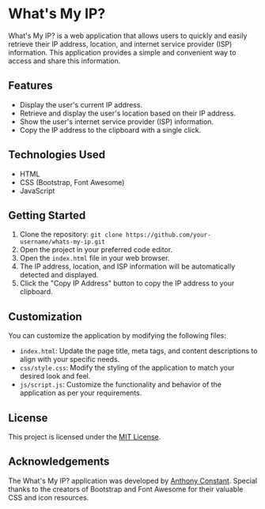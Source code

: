 # What's My IP?

What's My IP? is a web application that allows users to quickly and easily retrieve their IP address, location, and internet service provider (ISP) information. This application provides a simple and convenient way to access and share this information.

## Features

- Display the user's current IP address.
- Retrieve and display the user's location based on their IP address.
- Show the user's internet service provider (ISP) information.
- Copy the IP address to the clipboard with a single click.

## Technologies Used

- HTML
- CSS (Bootstrap, Font Awesome)
- JavaScript

## Getting Started

1. Clone the repository: `git clone https://github.com/your-username/whats-my-ip.git`
2. Open the project in your preferred code editor.
3. Open the `index.html` file in your web browser.
4. The IP address, location, and ISP information will be automatically detected and displayed.
5. Click the "Copy IP Address" button to copy the IP address to your clipboard.

## Customization

You can customize the application by modifying the following files:

- `index.html`: Update the page title, meta tags, and content descriptions to align with your specific needs.
- `css/style.css`: Modify the styling of the application to match your desired look and feel.
- `js/script.js`: Customize the functionality and behavior of the application as per your requirements.

## License

This project is licensed under the [MIT License](https://opensource.org/licenses/MIT).

## Acknowledgements

The What's My IP? application was developed by [Anthony Constant](https://anthonyconstant.co.uk/). 
Special thanks to the creators of Bootstrap and Font Awesome for their valuable CSS and icon resources.

